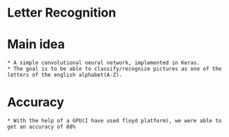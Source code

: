 # Letter Recognition

# Main idea
	* A simple convolutional neural network, implemented in Keras.
	* The goal is to be able to classify/recognize pictures as one of the letters of the english alphabet(A-Z).

# Accuracy
	* With the help of a GPU(I have used floyd platform), we were able to get an accuracy of 88%
	
